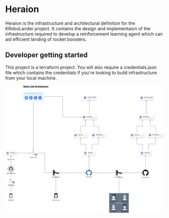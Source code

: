 # Heraion

Heraion is the infrastructure and architectural definition for the KRoboLander project.
It contains the design and implementaion of the infrastructure required to develop a
reinforcement learning agent which can aid efficient landing of rocket boosters.

## Developer getting started

This project is a terraform project. You will also require a credentials.json file which
contains the credentials if you're looking to build infrastructure from your local machine.

![alt text](https://raw.githubusercontent.com/codeBehindMe/heraion/master/batchjobarchitecture.png)